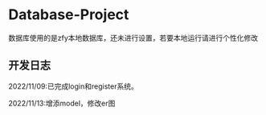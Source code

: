 # Database-Project
数据库使用的是zfy本地数据库，还未进行设置，若要本地运行请进行个性化修改
## 开发日志
2022/11/09:已完成login和register系统。

2022/11/13:增添model，修改er图
